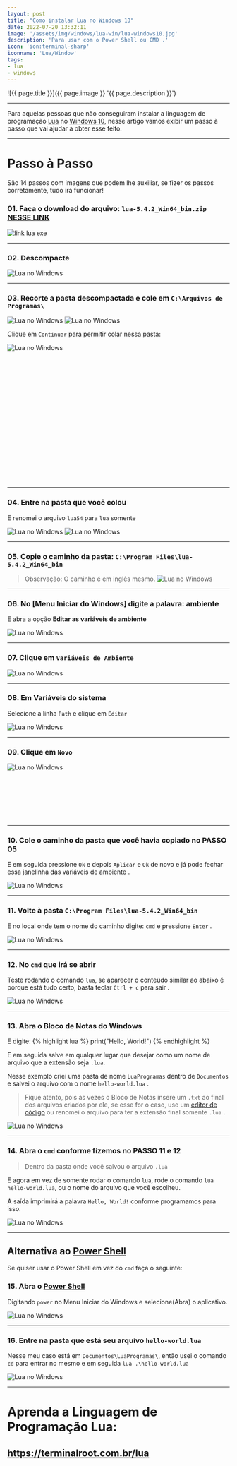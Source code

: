 ```yaml
---
layout: post
title: "Como instalar Lua no Windows 10"
date: 2022-07-20 13:32:11
image: '/assets/img/windows/lua-win/lua-windows10.jpg'
description: 'Para usar com o Power Shell ou CMD .'
icon: 'ion:terminal-sharp'
iconname: 'Lua/Window'
tags:
- lua
- windows
---
```


![{{ page.title }}]({{ page.image }} '{{ page.description }}')

---

Para aquelas pessoas que não conseguiram instalar a linguagem de programação [Lua](https://terminalroot.com.br/lua) no [Windows 10](https://terminalroot.com.br/tags#windows), nesse artigo vamos exibir um passo à passo que vai ajudar à obter esse feito.

---

# Passo à Passo
São 14 passos com imagens que podem lhe auxiliar, se fizer os passos corretamente, tudo irá funcionar!

### 01. Faça o download do arquivo: `lua-5.4.2_Win64_bin.zip` [NESSE LINK](https://sourceforge.net/projects/luabinaries/files/5.4.2/Tools%20Executables/)
![link lua exe](/assets/img/windows/lua-win/01-lua.png) 

---

### 02. Descompacte
![Lua no Windows](/assets/img/windows/lua-win/02-lua.png) 

---

### 03. Recorte a pasta descompactada e cole em `C:\Arquivos de Programas\`
![Lua no Windows](/assets/img/windows/lua-win/03-lua.png) 
![Lua no Windows](/assets/img/windows/lua-win/04-lua.png) 

Clique em `Continuar` para permitir colar nessa pasta:

![Lua no Windows](/assets/img/windows/lua-win/05-lua.png) 


<!-- SQUARE - GAMES ROOT -->
<script async src="//pagead2.googlesyndication.com/pagead/js/adsbygoogle.js"></script>
<ins class="adsbygoogle"
style="display:inline-block;width:336px;height:280px"
data-ad-client="ca-pub-2838251107855362"
data-ad-slot="5351066970"></ins>
<script>
(adsbygoogle = window.adsbygoogle || []).push({});
</script>

---

### 04. Entre na pasta que você colou
E renomei o arquivo `lua54` para `lua` somente

![Lua no Windows](/assets/img/windows/lua-win/10-lua.png) 
![Lua no Windows](/assets/img/windows/lua-win/11-lua.png) 

---

### 05. Copie o caminho da pasta: `C:\Program Files\lua-5.4.2_Win64_bin`
> Observação: O caminho é em inglês mesmo.
![Lua no Windows](/assets/img/windows/lua-win/12-lua.png) 

---

### 06. No [Menu Iniciar do Windows] digite a palavra: ambiente
E abra a opção **Editar as variáveis de ambiente**

![Lua no Windows](/assets/img/windows/lua-win/06-lua.png) 

---

### 07. Clique em `Variáveis de Ambiente`
![Lua no Windows](/assets/img/windows/lua-win/07-lua.png) 

---

### 08. Em Variáveis do sistema
Selecione a linha `Path` e clique em `Editar`

![Lua no Windows](/assets/img/windows/lua-win/08-lua.png) 

---

### 09. Clique em `Novo`
![Lua no Windows](/assets/img/windows/lua-win/09-lua.png) 


<!-- MINI ADS -->
<script async src="//pagead2.googlesyndication.com/pagead/js/adsbygoogle.js"></script>
<!-- Games Root -->
<ins class="adsbygoogle"
style="display:inline-block;width:730px;height:95px"
data-ad-client="ca-pub-2838251107855362"
data-ad-slot="5351066970"></ins>
<script>
(adsbygoogle = window.adsbygoogle || []).push({});
</script>

---

### 10. Cole o caminho da pasta que você havia copiado no PASSO 05
E em seguida pressione `Ok` e depois `Aplicar` e `Ok` de novo e já pode fechar essa janelinha das variáveis de ambiente .

![Lua no Windows](/assets/img/windows/lua-win/variaveis-de-ambiente-lua.png) 

---

### 11. Volte à pasta `C:\Program Files\lua-5.4.2_Win64_bin`
E no local onde tem o nome do caminho digite: `cmd` e pressione `Enter` .

![Lua no Windows](/assets/img/windows/lua-win/14-lua.png) 

---

### 12. No `cmd` que irá se abrir
Teste rodando o comando `lua`, se aparecer o conteúdo similar ao abaixo é porque está tudo certo, basta teclar `Ctrl + c` para sair .

![Lua no Windows](/assets/img/windows/lua-win/15-lua.png) 

---

### 13. Abra o Bloco de Notas do Windows
E digite:
{% highlight lua %}
print("Hello, World!")
{% endhighlight %}

E em seguida salve em qualquer lugar que desejar como um nome de arquivo que a extensão seja `.lua`.

Nesse exemplo criei uma pasta de nome `LuaProgramas` dentro de `Documentos` e salvei o arquivo com o nome `hello-world.lua` .
> Fique atento, pois às vezes o Bloco de Notas insere um `.txt` ao final dos arquivos criados por ele, se esse for o caso, use um [editor de código](https://terminalroot.com.br/2021/12/os-32-melhores-ides-editores-de-texto-para-cpp.html) ou renomei o arquivo para ter a extensão final somente `.lua` .

![Lua no Windows](/assets/img/windows/lua-win/16-lua.png) 


<!-- RECTANGLE 2 - OnParagragraph -->
<script async src="//pagead2.googlesyndication.com/pagead/js/adsbygoogle.js"></script>
<ins class="adsbygoogle"
style="display:block; text-align:center;"
data-ad-layout="in-article"
data-ad-format="fluid"
data-ad-client="ca-pub-2838251107855362"
data-ad-slot="8549252987"></ins>
<script>
(adsbygoogle = window.adsbygoogle || []).push({});
</script>

---

### 14. Abra o `cmd` conforme fizemos no PASSO 11 e 12 
> Dentro da pasta onde você salvou o arquivo `.lua`

E agora em vez de somente rodar o comando `lua`, rode o comando `lua hello-world.lua`, ou o nome do arquivo que você escolheu.

A saída imprimirá a palavra `Hello, World!` conforme programamos para isso.

![Lua no Windows](/assets/img/windows/lua-win/run-lua.png) 


---

## Alternativa ao [Power Shell](https://terminalroot.com.br/2021/12/como-instalar-powershell-no-ubuntu-e-primeiros-passos.html)
Se quiser usar o Power Shell em vez do `cmd` faça o seguinte:

### 15. Abra o [Power Shell](https://terminalroot.com.br/2021/12/como-instalar-powershell-no-ubuntu-e-primeiros-passos.html)
Digitando `power` no Menu Iniciar do Windows e selecione(Abra) o aplicativo.

![Lua no Windows](/assets/img/windows/lua-win/open-powershell.png) 

---

### 16. Entre na pasta que está seu arquivo `hello-world.lua`
Nesse meu caso está em `Documentos\LuaProgramas\`, então usei o comando `cd` para entrar no mesmo e em seguida `lua .\hello-world.lua`

![Lua no Windows](/assets/img/windows/lua-win/power-shell-lua.png) 


---

# Aprenda a Linguagem de Programação Lua:
## <https://terminalroot.com.br/lua>




